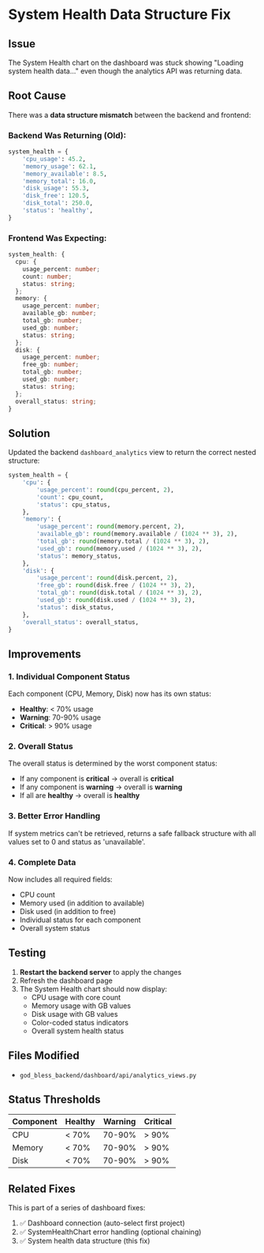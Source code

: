 # System Health Data Structure Fix

## Issue
The System Health chart on the dashboard was stuck showing "Loading system health data..." even though the analytics API was returning data.

## Root Cause
There was a **data structure mismatch** between the backend and frontend:

### Backend Was Returning (Old):
```python
system_health = {
    'cpu_usage': 45.2,
    'memory_usage': 62.1,
    'memory_available': 8.5,
    'memory_total': 16.0,
    'disk_usage': 55.3,
    'disk_free': 120.5,
    'disk_total': 250.0,
    'status': 'healthy',
}
```

### Frontend Was Expecting:
```typescript
system_health: {
  cpu: {
    usage_percent: number;
    count: number;
    status: string;
  };
  memory: {
    usage_percent: number;
    available_gb: number;
    total_gb: number;
    used_gb: number;
    status: string;
  };
  disk: {
    usage_percent: number;
    free_gb: number;
    total_gb: number;
    used_gb: number;
    status: string;
  };
  overall_status: string;
}
```

## Solution

Updated the backend `dashboard_analytics` view to return the correct nested structure:

```python
system_health = {
    'cpu': {
        'usage_percent': round(cpu_percent, 2),
        'count': cpu_count,
        'status': cpu_status,
    },
    'memory': {
        'usage_percent': round(memory.percent, 2),
        'available_gb': round(memory.available / (1024 ** 3), 2),
        'total_gb': round(memory.total / (1024 ** 3), 2),
        'used_gb': round(memory.used / (1024 ** 3), 2),
        'status': memory_status,
    },
    'disk': {
        'usage_percent': round(disk.percent, 2),
        'free_gb': round(disk.free / (1024 ** 3), 2),
        'total_gb': round(disk.total / (1024 ** 3), 2),
        'used_gb': round(disk.used / (1024 ** 3), 2),
        'status': disk_status,
    },
    'overall_status': overall_status,
}
```

## Improvements

### 1. Individual Component Status
Each component (CPU, Memory, Disk) now has its own status:
- **Healthy**: < 70% usage
- **Warning**: 70-90% usage
- **Critical**: > 90% usage

### 2. Overall Status
The overall status is determined by the worst component status:
- If any component is **critical** → overall is **critical**
- If any component is **warning** → overall is **warning**
- If all are **healthy** → overall is **healthy**

### 3. Better Error Handling
If system metrics can't be retrieved, returns a safe fallback structure with all values set to 0 and status as 'unavailable'.

### 4. Complete Data
Now includes all required fields:
- CPU count
- Memory used (in addition to available)
- Disk used (in addition to free)
- Individual status for each component
- Overall system status

## Testing

1. **Restart the backend server** to apply the changes
2. Refresh the dashboard page
3. The System Health chart should now display:
   - CPU usage with core count
   - Memory usage with GB values
   - Disk usage with GB values
   - Color-coded status indicators
   - Overall system health status

## Files Modified

- `god_bless_backend/dashboard/api/analytics_views.py`

## Status Thresholds

| Component | Healthy | Warning | Critical |
|-----------|---------|---------|----------|
| CPU       | < 70%   | 70-90%  | > 90%    |
| Memory    | < 70%   | 70-90%  | > 90%    |
| Disk      | < 70%   | 70-90%  | > 90%    |

## Related Fixes

This is part of a series of dashboard fixes:
1. ✅ Dashboard connection (auto-select first project)
2. ✅ SystemHealthChart error handling (optional chaining)
3. ✅ System health data structure (this fix)
